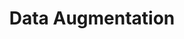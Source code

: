 ---
title: "Data Augmentation"

categories: ['']

tags: ['Data', 'Augmentation']

arabic: ['زيادة البيانات']

publishers: ['معجم مصطلحات التعلم الآلي والتعلم العميق وعلم البيانات']

types: "word"

slug: ""
---